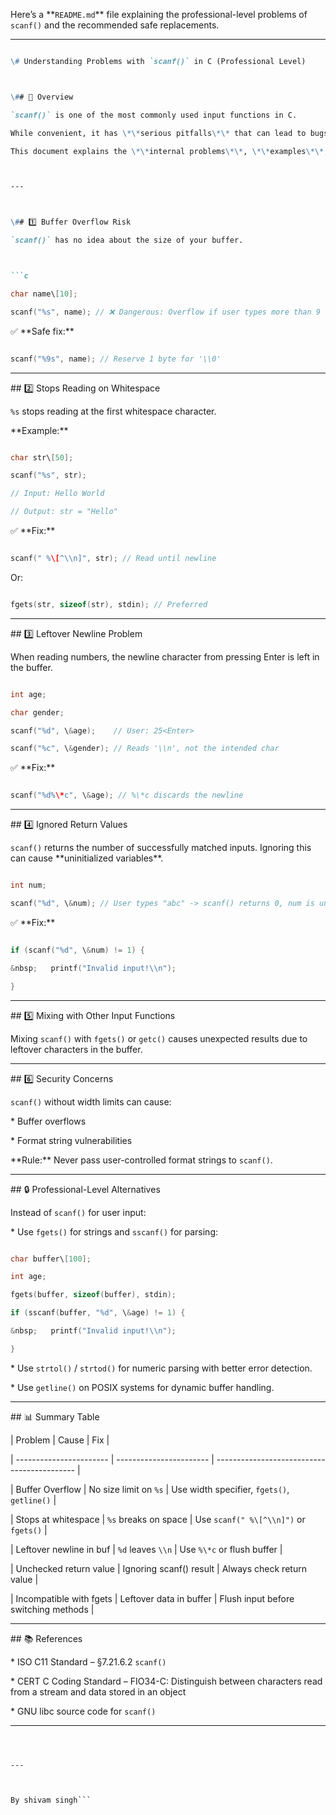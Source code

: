 Here’s a \*\*`README.md`\*\* file explaining the professional-level problems of `scanf()` and the recommended safe replacements.



---



````markdown

\# Understanding Problems with `scanf()` in C (Professional Level)



\## 📌 Overview

`scanf()` is one of the most commonly used input functions in C.  

While convenient, it has \*\*serious pitfalls\*\* that can lead to bugs, crashes, and security vulnerabilities if not used carefully.  

This document explains the \*\*internal problems\*\*, \*\*examples\*\*, and \*\*professional alternatives\*\* to make input handling safe.



---



\## 1️⃣ Buffer Overflow Risk

`scanf()` has no idea about the size of your buffer.



```c

char name\[10];

scanf("%s", name); // ❌ Dangerous: Overflow if user types more than 9 characters

````



✅ \*\*Safe fix:\*\*



```c

scanf("%9s", name); // Reserve 1 byte for '\\0'

```



---



\## 2️⃣ Stops Reading on Whitespace



`%s` stops reading at the first whitespace character.



\*\*Example:\*\*



```c

char str\[50];

scanf("%s", str);

// Input: Hello World

// Output: str = "Hello"

```



✅ \*\*Fix:\*\*



```c

scanf(" %\[^\\n]", str); // Read until newline

```



Or:



```c

fgets(str, sizeof(str), stdin); // Preferred

```



---



\## 3️⃣ Leftover Newline Problem



When reading numbers, the newline character from pressing Enter is left in the buffer.



```c

int age;

char gender;

scanf("%d", \&age);    // User: 25<Enter>

scanf("%c", \&gender); // Reads '\\n', not the intended char

```



✅ \*\*Fix:\*\*



```c

scanf("%d%\*c", \&age); // %\*c discards the newline

```



---



\## 4️⃣ Ignored Return Values



`scanf()` returns the number of successfully matched inputs. Ignoring this can cause \*\*uninitialized variables\*\*.



```c

int num;

scanf("%d", \&num); // User types "abc" -> scanf() returns 0, num is unchanged

```



✅ \*\*Fix:\*\*



```c

if (scanf("%d", \&num) != 1) {

&nbsp;   printf("Invalid input!\\n");

}

```



---



\## 5️⃣ Mixing with Other Input Functions



Mixing `scanf()` with `fgets()` or `getc()` causes unexpected results due to leftover characters in the buffer.



---



\## 6️⃣ Security Concerns



`scanf()` without width limits can cause:



\* Buffer overflows

\* Format string vulnerabilities



\*\*Rule:\*\* Never pass user-controlled format strings to `scanf()`.



---



\## 🔒 Professional-Level Alternatives



Instead of `scanf()` for user input:



\* Use `fgets()` for strings and `sscanf()` for parsing:



```c

char buffer\[100];

int age;

fgets(buffer, sizeof(buffer), stdin);

if (sscanf(buffer, "%d", \&age) != 1) {

&nbsp;   printf("Invalid input!\\n");

}

```



\* Use `strtol()` / `strtod()` for numeric parsing with better error detection.

\* Use `getline()` on POSIX systems for dynamic buffer handling.



---



\## 📊 Summary Table



| Problem                 | Cause                   | Fix                                         |

| ----------------------- | ----------------------- | ------------------------------------------- |

| Buffer Overflow         | No size limit on `%s`   | Use width specifier, `fgets()`, `getline()` |

| Stops at whitespace     | `%s` breaks on space    | Use `scanf(" %\[^\\n]")` or `fgets()`         |

| Leftover newline in buf | `%d` leaves `\\n`        | Use `%\*c` or flush buffer                   |

| Unchecked return value  | Ignoring scanf() result | Always check return value                   |

| Incompatible with fgets | Leftover data in buffer | Flush input before switching methods        |



---



\## 📚 References



\* ISO C11 Standard – §7.21.6.2 `scanf()`

\* CERT C Coding Standard – FIO34-C: Distinguish between characters read from a stream and data stored in an object

\* GNU libc source code for `scanf()`



---



```



---



By shivam singh```



